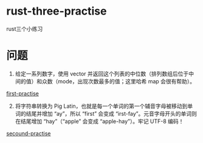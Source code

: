 # rust-three-practise

rust三个小练习

# 问题

1. 给定一系列数字，使用 vector 并返回这个列表的中位数（排列数组后位于中间的值）和众数（mode，出现次数最多的值；这里哈希 map 会很有帮助）。

[first-practise](https://github.com/damingerdai/rust-three-practise/tree/master/first-practise)

2. 将字符串转换为 Pig Latin，也就是每一个单词的第一个辅音字母被移动到单词的结尾并增加 “ay”，所以 “first” 会变成 “irst-fay”。元音字母开头的单词则在结尾增加 “hay”（“apple” 会变成 “apple-hay”）。牢记 UTF-8 编码！

[secound-practise](https://github.com/damingerdai/rust-three-practise/tree/master/secound-practise)